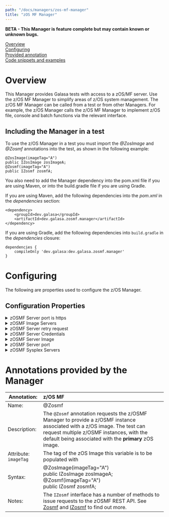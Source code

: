 ```yaml
---
path: "/docs/managers/zos-mf-manager"
title: "zOS MF Manager"
---
```


**BETA - This Manager is feature complete but may contain known or unknown bugs.**

[Overview](#overview)<br>
[Configuring](#configuring)<br>
[Provided annotation](#annotations)<br>
[Code snippets and examples](#codesnippets)<br>

# <a name="overview"></a>Overview
This Manager provides Galasa tests with access to a zOS/MF server. Use the z/OS MF Manager to simplify areas of z/OS system management. The z/OS MF Manager can be called from a test or from other Managers. For example, the z/OS Manager calls the z/OS MF Manager to implement z/OS file, console and batch functions via the relevant interface.

## <a name="dependencies"></a>Including the Manager in a test

To use the z/OS Manager in a test you must import the _@ZosImage_ and _@Zosmf_ annotations into the test, as shown in the following example: 

```
@ZosImage(imageTag="A")
public IZosImage zosImageA;
@Zosmf(imageTag="A")
public IZosmf zosmfA;
```

You also need to add the Manager dependency into the pom.xml file if you are using Maven, or into the build.gradle file if you are using Gradle. 

If you are using Maven, add the following dependencies into the _pom.xml_ in the _dependencies_ section:

```
<dependency>
    <groupId>dev.galasa</groupId>
    <artifactId>dev.galasa.zosmf.manager</artifactId>
</dependency>
```

If you are using Gradle, add the following dependencies into ```build.gradle``` in the _dependencies_ closure:

```
dependencies {
    compileOnly 'dev.galasa:dev.galasa.zosmf.manager'
}
```

# <a name="configuring"></a>Configuring 
The following are properties used to configure the z/OS Manager.

## <a name="cps"></a>Configuration Properties
 
<details>
<summary>zOSMF Server port is https</summary>

| Property: | zOSMF Server port is https |
| --------------------------------------- | :------------------------------------- |
| Name: | zosmf.server.[imageid].https |
| Description: | Use https (SSL) for zOSMF server |
| Required:  | No |
| Default value: | True |
| Valid values: | $validValues |
| Examples: | <code>zosmf.server.https=true</code><br> <code>zosmf.server.SYSA.https=true</code> |

</details>
 
<details>
<summary>zOSMF Image Servers</summary>

| Property: | zOSMF Image Servers |
| --------------------------------------- | :------------------------------------- |
| Name: | zosmf.image.IMAGEID.servers |
| Description: | The zOSMF servers for use with z/OS Image, the zOS/MF do not need to be running the actual z/OS Image |
| Required:  | No |
| Default value: | None |
| Valid values: | Comma separated zOS/MF server IDs |
| Examples: | <code>zosmf.image.MV2C.servers=MFSYSA,MFSYSB</code><br> |

</details>
 
<details>
<summary>zOSMF Server retry request</summary>

| Property: | zOSMF Server retry request |
| --------------------------------------- | :------------------------------------- |
| Name: | zosmf.server.[SERVERID].request.retry |
| Description: | The number of times to retry when zOSMF request fails |
| Required:  | No |
| Default value: | 3 |
| Valid values: | numerical value > 0 |
| Examples: | <code>zosmf.server.request.retry=5</code><br> <code>zosmf.server.MFSYSA.request.retry=5</code> |

</details>
 
<details>
<summary>zOSMF Server Credentials</summary>

| Property: | zOSMF Server Credentials |
| --------------------------------------- | :------------------------------------- |
| Name: | zosmf.server.[SERVERID].credentials |
| Description: | The z/OS credentials to use when accessing the zOS/MF server |
| Required:  | No |
| Default value: | None, however the zOS/MF Manager will use the default z/OS image credentials |
| Valid values: | Valid credential ID |
| Examples: | <code>zosmf.server.MFSYSA.credentials=ZOS</code><br> |

</details>
 
<details>
<summary>zOSMF Server Image</summary>

| Property: | zOSMF Server Image |
| --------------------------------------- | :------------------------------------- |
| Name: | zosmf.server.SERVERID.image |
| Description: | The z/OS image ID this zOS/MF server lives on |
| Required:  | No |
| Default value: | The SERVERID value is used as the z/OS image ID |
| Valid values: | z/OS image IDs |
| Examples: | <code>zosmf.server.MFSYSA.image=SYSA</code><br> |

</details>
 
<details>
<summary>zOSMF Server port</summary>

| Property: | zOSMF Server port |
| --------------------------------------- | :------------------------------------- |
| Name: | zosmf.server.[serverid].port |
| Description: | The port number of the zOS/MF server |
| Required:  | No |
| Default value: | 443 |
| Valid values: | A valid IP port number |
| Examples: | <code>zosmf.server.port=443</code><br> <code>zosmf.server.MFSYSA.port=443</code> |

</details>
 
<details>
<summary>zOSMF Sysplex Servers</summary>

| Property: | zOSMF Sysplex Servers |
| --------------------------------------- | :------------------------------------- |
| Name: | zosmf.sysplex.[SYSPLEXID].default.servers |
| Description: | The zOSMF servers active on the supplied sysplex |
| Required:  | No |
| Default value: | None |
| Valid values: | Comma separated zOS/MF server IDs |
| Examples: | <code>zosmf.sysplex.default.servers=MFSYSA,MFSYSB</code><br> <code>zosmf.sysplex.PLEXA.default.servers=MFSYSA,MFSYSB</code> |

</details>

# <a name="annotations"></a>Annotations provided by the Manager

| Annotation: | z/OS MF |
| --------------------------------------- | :------------------------------------- |
| Name: | @Zosmf |
| Description: | The <code>@Zosmf</code> annotation requests the z/OSMF Manager to provide a z/OSMF instance associated with a z/OS image.  The test can request multiple z/OSMF instances, with the default being associated with the <b>primary</b> zOS image. |
| Attribute: `imageTag` |  The tag of the zOS Image this variable is to be populated with |
| Syntax: | @ZosImage(imageTag="A")<br> public IZosImage zosImageA;<br> @Zosmf(imageTag="A")<br> public IZosmf zosmfA;<br></code> |
| Notes: | The <code>IZosmf</code> interface has a number of methods to issue requests to the zOSMF REST API. See <a href="https://javadoc.galasa.dev/dev/galasa/zosmf/Zosmf.html" target="_blank">Zosmf</a> and <a href="https://javadoc.galasa.dev/dev/galasa/zosmf/IZosmf.html" target="_blank">IZosmf</a> to find out more. |

